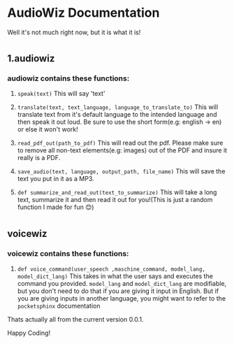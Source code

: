 # AudioWiz Documentation

Well it's not much right now, but it is what it is!
#
## 1.audiowiz
### audiowiz contains these functions:

1. `speak(text)` This will say 'text'

2. `translate(text, text_language, language_to_translate_to)` This will translate text from it's default language to the intended language and then speak it out loud. Be sure to use the short form(e.g: english -> en) or else it won't work!
3. `read_pdf_out(path_to_pdf)` This will read out the pdf.
Please make sure to remove all non-text elements(e.g: images) out of the PDF and insure it really is a PDF.
4. `save_audio(text, language, output_path, file_name)` This will save the text you put in it as a MP3.
5. `def summarize_and_read_out(text_to_summarize)` This will take a long text, summarize it and then read it out for you!(This is just a random function I made for fun 😊)
#
## voicewiz
### voicewiz contains these functions:
1. `def voice_command(user_speech ,maschine_command, model_lang, model_dict_lang)` This takes in what the user says and executes the command you provided. `model_lang` and `model_dict_lang` are modifiable, but you don't need to do that if you are giving it input in English. But if you are giving inputs in another language, you might want to refer to the `pocketsphinx` documentation

Thats actually all from the current version 0.0.1. 

Happy Coding!
